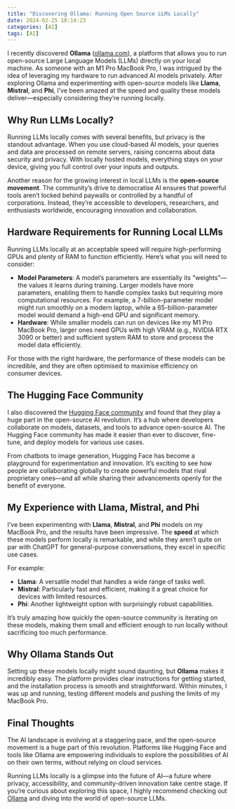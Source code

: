 ```yaml
---
title: "Discovering Ollama: Running Open Source LLMs Locally"
date: 2024-02-25 18:14:23
categories: [AI]
tags: [AI]
---
```


I recently discovered **Ollama** ([ollama.com](https://ollama.com/)), a platform that allows you to run open-source Large Language Models (LLMs) directly on your local machine. As someone with an M1 Pro MacBook Pro, I was intrigued by the idea of leveraging my hardware to run advanced AI models privately. After exploring Ollama and experimenting with open-source models like **Llama**, **Mistral**, and **Phi**, I’ve been amazed at the speed and quality these models deliver—especially considering they’re running locally.  


## Why Run LLMs Locally?  

Running LLMs locally comes with several benefits, but privacy is the standout advantage. When you use cloud-based AI models, your queries and data are processed on remote servers, raising concerns about data security and privacy. With locally hosted models, everything stays on your device, giving you full control over your inputs and outputs.  

Another reason for the growing interest in local LLMs is the **open-source movement**. The community’s drive to democratise AI ensures that powerful tools aren’t locked behind paywalls or controlled by a handful of corporations. Instead, they’re accessible to developers, researchers, and enthusiasts worldwide, encouraging innovation and collaboration.  


## Hardware Requirements for Running Local LLMs  

Running LLMs locally at an acceptable speed will require high-performing GPUs and plenty of RAM to function efficiently. Here’s what you will need to consider:

- **Model Parameters**: A model’s parameters are essentially its "weights"—the values it learns during training. Larger models have more parameters, enabling them to handle complex tasks but requiring more computational resources. For example, a 7-billion-parameter model might run smoothly on a modern laptop, while a 65-billion-parameter model would demand a high-end GPU and significant memory.  
- **Hardware**: While smaller models can run on devices like my M1 Pro MacBook Pro, larger ones need GPUs with high VRAM (e.g., NVIDIA RTX 3090 or better) and sufficient system RAM to store and process the model data efficiently.  

For those with the right hardware, the performance of these models can be incredible, and they are often optimised to maximise efficiency on consumer devices.


## The Hugging Face Community  

I also discovered the [Hugging Face community](https://huggingface.co/) and found that they play a huge part in the open-source AI revolution. It’s a hub where developers collaborate on models, datasets, and tools to advance open-source AI. The Hugging Face community has made it easier than ever to discover, fine-tune, and deploy models for various use cases.  

From chatbots to image generation, Hugging Face has become a playground for experimentation and innovation. It’s exciting to see how people are collaborating globally to create powerful models that rival proprietary ones—and all while sharing their advancements openly for the benefit of everyone.  


## My Experience with Llama, Mistral, and Phi  

I’ve been experimenting with **Llama**, **Mistral**, and **Phi** models on my MacBook Pro, and the results have been impressive. The **speed** at which these models perform locally is remarkable, and while they aren’t quite on par with ChatGPT for general-purpose conversations, they excel in specific use cases.  

For example:  
- **Llama**: A versatile model that handles a wide range of tasks well.  
- **Mistral**: Particularly fast and efficient, making it a great choice for devices with limited resources.  
- **Phi**: Another lightweight option with surprisingly robust capabilities.  

It’s truly amazing how quickly the open-source community is iterating on these models, making them small and efficient enough to run locally without sacrificing too much performance.


## Why Ollama Stands Out  

Setting up these models locally might sound daunting, but **Ollama** makes it incredibly easy. The platform provides clear instructions for getting started, and the installation process is smooth and straightforward. Within minutes, I was up and running, testing different models and pushing the limits of my MacBook Pro.  

## Final Thoughts  

The AI landscape is evolving at a staggering pace, and the open-source movement is a huge part of this revolution. Platforms like Hugging Face and tools like Ollama are empowering individuals to explore the possibilities of AI on their own terms, without relying on cloud services.  

Running LLMs locally is a glimpse into the future of AI—a future where privacy, accessibility, and community-driven innovation take centre stage. If you’re curious about exploring this space, I highly recommend checking out [Ollama](https://ollama.com/) and diving into the world of open-source LLMs.  
